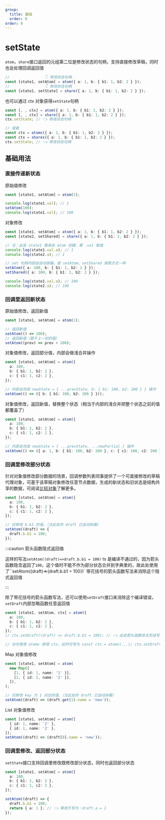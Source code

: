 ```yaml
---
group:
  title: 基础
  order: 0
order: 0
---
```


# setState

`atom`，`share`接口返回的元组第二位是修改状态的句柄，支持直接修改草稿，同时也会处理回调返回值

```ts
//                👇 修改状态句柄
const [state1, setAtom] = atom({ a: 1, b: { b1: 1, b2: 2 } });
//                👇 修改状态句柄
const [state1, setState] = share({ a: 1, b: { b1: 1, b2: 2 } });
```

也可以通过 ctx 对象获得`setState`句柄

```ts
const [, , ctx] = atom({ a: 1, b: { b1: 1, b2: 2 } });
const [, , ctx] = share({ a: 1, b: { b1: 1, b2: 2 } });
ctx.setState; // 👈 修改状态句柄

// 或者
const ctx = atomx({ a: 1, b: { b1: 1, b2: 2 } });
const ctx = sharex({ a: 1, b: { b1: 1, b2: 2 } });
ctx.setState; // 👈 修改状态句柄
```

## 基础用法

### 直接传递新状态

原始值修改

```ts
const [state1, setAtom] = atom(1);

console.log(state1.val); // 1
setAtom(100);
console.log(state1.val); // 100
```

对象修改

```ts
const [state1, setAtom] = atom({ a: 1, b: { b1: 1, b2: 2 } });
const [state2, setShared] = share({ a: 1, b: { b1: 1, b2: 2 } });

// 注：此处 state1 需来自 atom 创建，需 .val 取值
console.log(state1.val.a); // 1
console.log(state2.a); // 1

// set 句柄内部会自动装箱，故 setAtom、setShared 调用方式一样
setAtom({ a: 100, b: { b1: 1, b2: 2 } });
setShared({ a: 100, b: { b1: 1, b2: 2 } });

console.log(state1.val.a); // 100
console.log(state2.a); // 100
```

### 回调里返回新状态

原始值修改，返回新值

```ts
const [state1, setAtom] = atom(1);

// 返回新值
setAtom(() => 100);
// 返回新值（基于上一刻的值）
setAtom((prev) => prev + 100);
```

对象值修改，返回部分值，内部会做浅合并操作

```ts
const [state1, setAtom] = atom({
  a: 100,
  b: { b1: 1, b2: 2 },
  c: { c1: 1, c2: 2 },
});

// 内部会完成 newState = { ...prevState, b: { b1: 100, b2: 200 } } 操作
setAtom(() => ({ b: { b1: 100, b2: 200 } }));
```

对象值修改，返回新值，替换整个状态（相当于内部的浅合并把整个状态之前的值都覆盖了）

```ts
const [state1, setAtom] = atom({
  a: 100,
  b: { b1: 1, b2: 2 },
  c: { c1: 1, c2: 2 },
});

// 内部会完成 newState = { ...prevState, ...newPartial } 操作
setAtom(() => ({ a: 1, b: { b1: 100, b2: 200 }, c: { c1: 100, c2: 200 } }));
```

### 回调里修改部分状态

针对对象值修改部分数据的场景，回调参数列表同事提供了一个可直接修改的草稿代理对象，可基于该草稿对象修改任意节点数据，生成的新状态和旧状态是结构共享的数据，可阅读[比较对象](/docs/tutorial/compare-state)了解更多。

```ts
const [state1, setAtom] = atom({
  a: 100,
  b: { b1: 1, b2: 2 },
  c: { c1: 1, c2: 2 },
});

// 仅修改 b.b1 的值，（注此处的 draft 已自动拆箱）
setAtom((draft) => {
  draft.b.b1 = 100;
});
```

:::caution 箭头函数隐式返回值

这样的写法`setAtom((draft)=>draft.b.b1 = 100)` ts 是编译不通过的，因为箭头函数隐含返回了`100`，这个值时不能不作为部分状态合并到字典里的，故此处使用了``setAtom((draft)=>{draft.b.b1 = 100})` 带花括号的箭头函数写法来消除这个隐式返回值

:::

除了带花括号的箭头函数写法，还可以使用`setDraft`接口来消除这个编译错误，`setDraft`内部忽略函数任意返回值

```ts
const [state1, setAtom, ctx] = atom({
  a: 100,
  b: { b1: 1, b2: 2 },
  c: { c1: 1, c2: 2 },
});
// ctx.setDraft((draft) => draft.b.b1 = 100); // 👈 此处箭头函数体无花括号包裹也能正常编译通过

// 也可使用 atomx 获得 ctx，此时可写为 const ctx = atomx(...); ctx.setDraft(...)
```

Map 对象值修改

```ts
const [state1, setAtom] = atom(
  new Map([
    [1, { id: 1, name: '1' }],
    [2, { id: 2, name: '2' }],
  ]),
);

// 仅修改 key 为 1 对应的值，（注此处的 draft 已自动拆箱）
setAtom((draft) => (draft.get(1).name = 'new'));
```

List 对象值修改

```ts
const [state1, setAtom] = atom([
  { id: 1, name: '2' },
  { id: 1, name: '2' },
]);
setAtom((draft) => (draft[0].name = 'new'));
```

### 回调里修改、返回部分状态

`setState`接口支持回调里修改既修改部分状态，同时也返回部分状态

```ts
const [state1, setAtom] = atom({
  a: 100,
  b: { b1: 1, b2: 2 },
  c: { c1: 1, c2: 2 },
});

setAtom((draft) => {
  draft.b.b1 = 100;
  return { a: 1 }; // 👈 等效于写为：draft.a = 1
});
```
